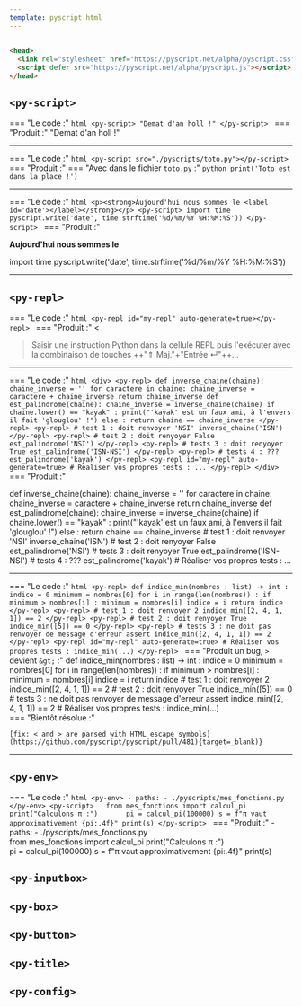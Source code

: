 ```yaml
---
template: pyscript.html
---
```


## 

```html
<head>
  <link rel="stylesheet" href="https://pyscript.net/alpha/pyscript.css" />
  <script defer src="https://pyscript.net/alpha/pyscript.js"></script>
</head>
```

##  `<py-script>`

=== "Le code :"
    ```html
    <py-script>
    "Demat d'an holl !"
    </py-script>
    ```
=== "Produit :"
    <py-script>
    "Demat d'an holl !"
    </py-script>

***

=== "Le code :"
    ```html
    <py-script src="./pyscripts/toto.py"></py-script>
    ```
=== "Produit :"
    <py-script src="./pyscripts/toto.py"></py-script>
=== "Avec dans le fichier `toto.py` :"
    ```python
    print('Toto est dans la place !')
    ```
***

=== "Le code :"
    ```html
    <p><strong>Aujourd'hui nous sommes le <label id='date'></label></strong></p>
    <py-script>
    import time
    pyscript.write('date', time.strftime('%d/%m/%Y %H:%M:%S'))
    </py-script>
    ```
=== "Produit :"
    <p><strong>Aujourd'hui nous sommes le <label id='date'></label></strong></p>
    <py-script>
    import time
    pyscript.write('date', time.strftime('%d/%m/%Y %H:%M:%S'))
    </py-script>
***


## `<py-repl>`

=== "Le code :"
    ```html
    <py-repl id="my-repl" auto-generate=true></py-repl>
    ```
=== "Produit :"
    <<py-repl id="my-repl" auto-generate=true></py-repl>

> Saisir une instruction Python dans la cellule REPL puis l'exécuter avec la combinaison de touches ++"⇑ Maj."+"Entrée ↵"++...

***

=== "Le code :"
    ```html
    <div>
    <py-repl>
    def inverse_chaine(chaine):
        chaine_inverse = ''
        for caractere in chaine:
            chaine_inverse = caractere + chaine_inverse
        return chaine_inverse
    def est_palindrome(chaine):
        chaine_inverse = inverse_chaine(chaine)
        if chaine.lower() == "kayak" :
            print("'kayak' est un faux ami, à l'envers il fait 'glouglou' !")
        else :
            return chaine == chaine_inverse
    </py-repl>
    <py-repl>
        # test 1 : doit renvoyer 'NSI'
    inverse_chaine('ISN')
    </py-repl>
    <py-repl>
        # test 2 : doit renyoyer False
    est_palindrome('NSI')
    </py-repl>
    <py-repl>
        # tests 3 : doit renyoyer True
    est_palindrome('ISN-NSI')
    </py-repl>
    <py-repl>
        # tests 4 : ???
    est_palindrome('kayak')
    </py-repl>
    <py-repl id="my-repl" auto-generate=true>
        # Réaliser vos propres tests :
    ...
    </py-repl>
    </div>
    ```
=== "Produit :"
    <div>
    <py-repl>
    def inverse_chaine(chaine):
        chaine_inverse = ''
        for caractere in chaine:
            chaine_inverse = caractere + chaine_inverse
        return chaine_inverse
    def est_palindrome(chaine):
        chaine_inverse = inverse_chaine(chaine)
        if chaine.lower() == "kayak" :
            print("'kayak' est un faux ami, à l'envers il fait 'glouglou' !")
        else :
            return chaine == chaine_inverse
    </py-repl>
    <py-repl>
        # test 1 : doit renvoyer 'NSI'
    inverse_chaine('ISN')
    </py-repl>
    <py-repl>
        # test 2 : doit renyoyer False
    est_palindrome('NSI')
    </py-repl>
    <py-repl>
        # tests 3 : doit renyoyer True
    est_palindrome('ISN-NSI')
    </py-repl>
    <py-repl>
        # tests 4 : ???
    est_palindrome('kayak')
    </py-repl>
    <py-repl id="my-repl" auto-generate=true>
        # Réaliser vos propres tests :
    ...
    </py-repl>
    </div>



***

=== "Le code :"
    ```html
    <py-repl>
    def indice_min(nombres : list) -> int :
        indice = 0
        minimum = nombres[0]
        for i in range(len(nombres)) :
            if minimum > nombres[i] :
                minimum = nombres[i]
                indice = i
            return indice
    </py-repl>
    <py-repl>
        # test 1 : doit renvoyer 2
    indice_min([2, 4, 1, 1]) == 2
    </py-repl>
    <py-repl>
        # test 2 : doit renyoyer True
    indice_min([5]) == 0
    </py-repl>
    <py-repl>
        # tests 3 : ne doit pas renvoyer de message d'erreur
    assert indice_min([2, 4, 1, 1]) == 2
    </py-repl>
    <py-repl id="my-repl" auto-generate=true>
        # Réaliser vos propres tests :
    indice_min(...)
    </py-repl>
    ```
=== "Produit un bug, `>` devient `&gt;` :"
    <py-repl>
    def indice_min(nombres : list) -> int :
        indice = 0
        minimum = nombres[0]
        for i in range(len(nombres)) :
            if minimum > nombres[i] :
                minimum = nombres[i]
                indice = i
            return indice
    </py-repl>
    <py-repl>
        # test 1 : doit renvoyer 2
    indice_min([2, 4, 1, 1]) == 2
    </py-repl>
    <py-repl>
        # test 2 : doit renyoyer True
    indice_min([5]) == 0
    </py-repl>
    <py-repl>
        # tests 3 : ne doit pas renvoyer de message d'erreur
    assert indice_min([2, 4, 1, 1]) == 2
    </py-repl>
    <py-repl id="my-repl" auto-generate=true>
        # Réaliser vos propres tests :
    indice_min(...)
    </py-repl>        
=== "Bientôt résolue :"

    [fix: < and > are parsed with HTML escape symbols](https://github.com/pyscript/pyscript/pull/481){target=_blank)}
    


***

## `<py-env>`

=== "Le code :"
    ```html
    <py-env>
    - paths:
      - ./pyscripts/mes_fonctions.py
    </py-env>
    <py-script>  
    from mes_fonctions import calcul_pi
    print("Calculons π :")      
    pi = calcul_pi(100000)
    s = f"π vaut approximativement {pi:.4f}"
    print(s)
    </py-script>
    ```
=== "Produit :"
    <py-env>
    - paths:
      - ./pyscripts/mes_fonctions.py
    </py-env>
    <py-script>  
    from mes_fonctions import calcul_pi
    print("Calculons π :")      
    pi = calcul_pi(100000)
    s = f"π vaut approximativement {pi:.4f}"
    print(s)
    </py-script>


## `<py-inputbox>`

## `<py-box>`

## `<py-button>`

## `<py-title>`

## `<py-config>`


